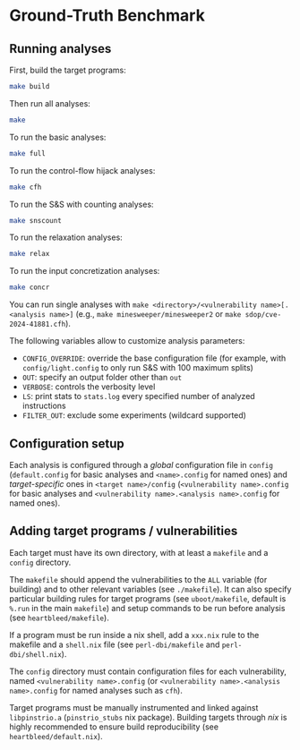 # Ground-Truth Benchmark

## Running analyses

First, build the target programs:
```bash
make build
```

Then run all analyses:
```bash
make
```

To run the basic analyses:
```bash
make full
```

To run the control-flow hijack analyses:
```bash
make cfh
```

To run the S&S with counting analyses:
```bash
make snscount
```

To run the relaxation analyses:
```bash
make relax
```

To run the input concretization analyses:
```bash
make concr
```

You can run single analyses with `make <directory>/<vulnerability name>[.<analysis name>]` (e.g., `make minesweeper/minesweeper2` or `make sdop/cve-2024-41881.cfh`).

The following variables allow to customize analysis parameters:
- `CONFIG_OVERRIDE`: override the base configuration file (for example, with `config/light.config` to only run S&S with 100 maximum splits)
- `OUT`: specify an output folder other than `out`
- `VERBOSE`: controls the verbosity level
- `LS`: print stats to `stats.log` every specified number of analyzed instructions
- `FILTER_OUT`: exclude some experiments (wildcard supported)

## Configuration setup

Each analysis is configured through a *global* configuration file in `config` (`default.config` for basic analyses and `<name>.config` for named ones) and *target-specific* ones in `<target name>/config` (`<vulnerability name>.config` for basic analyses and `<vulnerability name>.<analysis name>.config` for named ones).

## Adding target programs / vulnerabilities

Each target must have its own directory, with at least a `makefile` and a `config` directory.

The `makefile` should append the vulnerabilities to the `ALL` variable (for building) and to other relevant variables (see `./makefile`).
It can also specify particular building rules for target programs (see `uboot/makefile`, default is `%.run` in the main `makefile`) and setup commands to be run before analysis (see `heartbleed/makefile`).

If a program must be run inside a nix shell, add a `xxx.nix` rule to the makefile and a `shell.nix` file (see `perl-dbi/makefile` and `perl-dbi/shell.nix`).

The `config` directory must contain configuration files for each vulnerability, named `<vulnerability name>.config` (or `<vulnerability name>.<analysis name>.config` for named analyses such as `cfh`).

Target programs must be manually instrumented and linked against `libpinstrio.a` (`pinstrio_stubs` nix package).
Building targets through *nix* is highly recommended to ensure build reproducibility (see `heartbleed/default.nix`).
